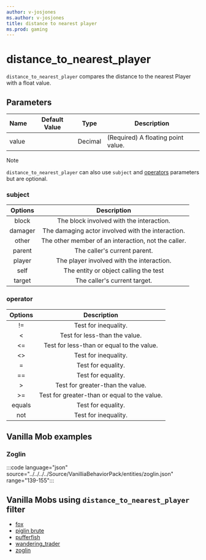 ```yaml
---
author: v-josjones
ms.author: v-josjones
title: distance to nearest player
ms.prod: gaming
---
```


# distance_to_nearest_player

`distance_to_nearest_player` compares the distance to the nearest Player with a float value.

## Parameters
|Name |Default Value  |Type  |Description  |
|---------|---------|---------|---------|
|value | |Decimal|(Required) A floating point value.|

> [!NOTE]
> `distance_to_nearest_player` can also use `subject` and [operators](../Definitions/NestedTables/operator.md) parameters but are optional.

### subject

| Options| Description |
|:-----------:|:-----------:|
| block| The block involved with the interaction. |
| damager| The damaging actor involved with the interaction. |
| other| The other member of an interaction, not the caller. |
| parent| The caller's current parent. |
| player| The player involved with the interaction. |
| self| The entity or object calling the test |
| target| The caller's current target. |

### operator

| Options| Description |
|:-----------:|:-----------:|
| !=| Test for inequality. |
| <| Test for less-than the value. |
| <=| Test for less-than or equal to the value. |
| <>| Test for inequality. |
| =| Test for equality. |
| ==| Test for equality. |
| >| Test for greater-than the value. |
| >=| Test for greater-than or equal to the value. |
| equals| Test for equality. |
| not| Test for inequality. |

## Vanilla Mob examples

### Zoglin

:::code language="json" source="../../../../Source/VanilliaBehaviorPack/entities/zoglin.json" range="139-155":::

## Vanilla Mobs using `distance_to_nearest_player` filter


- [fox](Source/VanilliaBehaviorPack_Snippets/entities/fox.json)
- [piglin brute](Source/VanilliaBehaviorPack_Snippets/entities/piglin_brute.json)
- [pufferfish](Source/VanilliaBehaviorPack_Snippets/entities/pufferfish.json)
- [wandering_trader](Source/VanilliaBehaviorPack_Snippets/entities/wandering_trader.json)
- [zoglin](Source/VanilliaBehaviorPack_Snippets/entities/zoglin.json)
